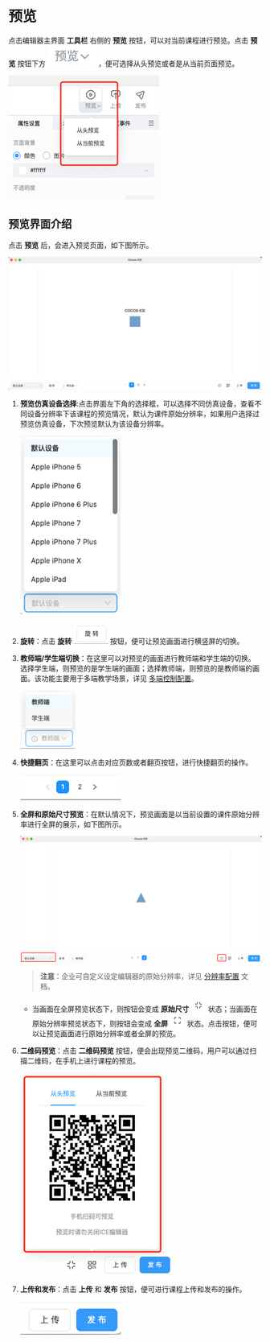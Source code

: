# 预览

点击编辑器主界面 **工具栏** 右侧的 **预览** 按钮，可以对当前课程进行预览。点击 **预览** 按钮下方 ![点击区域](img/selectedpreview1.png)，便可选择从头预览或者是从当前页面预览。

![预览方式选择](img/selectedpreview2.png)

## 预览界面介绍

点击 **预览** 后，会进入预览页面，如下图所示。

![预览界面](../../img/Preview.png)

1. **预览仿真设备选择**:点击界面左下角的选择框，可以选择不同仿真设备，查看不同设备分辨率下该课程的预览情况，默认为课件原始分辨率，如果用户选择过预览仿真设备，下次预览默认为该设备分辨率。

    ![预览仿真设备选择](img/resolution.png)

2. **旋转**：点击 **旋转** ![旋转](img/rotate.png) 按钮，便可让预览画面进行横竖屏的切换。

3. **教师端/学生端切换**：在这里可以对预览的画面进行教师端和学生端的切换。选择学生端，则预览的是学生端的画面；选择教师端，则预览的是教师端的画面。该功能主要用于多端教学场景，详见 [多端控制配置](../../developer/configure/multi-terminal/index.md)。

    ![多端控制](img/control.png)

4. **快捷翻页**：在这里可以点击对应页数或者翻页按钮，进行快捷翻页的操作。

    ![快捷翻页](img/pageturning.png)

5. **全屏和原始尺寸预览**：在默认情况下，预览画面是以当前设置的课件原始分辨率进行全屏的展示，如下图所示。

    ![默认预览](img/default.png)

    > **注意**：企业可自定义设定编辑器的原始分辨率，详见 [分辨率配置](../../developer/configure/resolution/index.md) 文档。

    - 当画面在全屏预览状态下，则按钮会变成 **原始尺寸** ![原始尺寸](img/originalsize.png) 状态；当画面在原始分辨率预览状态下，则按钮会变成 **全屏** ![全屏](img/fullscreen.png) 状态。点击按钮，便可以让预览画面进行原始分辨率或者全屏的预览。

6. **二维码预览**：点击 **二维码预览** 按钮，便会出现预览二维码，用户可以通过扫描二维码，在手机上进行课程的预览。

    ![二维码预览](img/QRcode.png)

7. **上传和发布**：点击 **上传** 和 **发布** 按钮，便可进行课程上传和发布的操作。

    ![上传和发布](img/publish.png)
